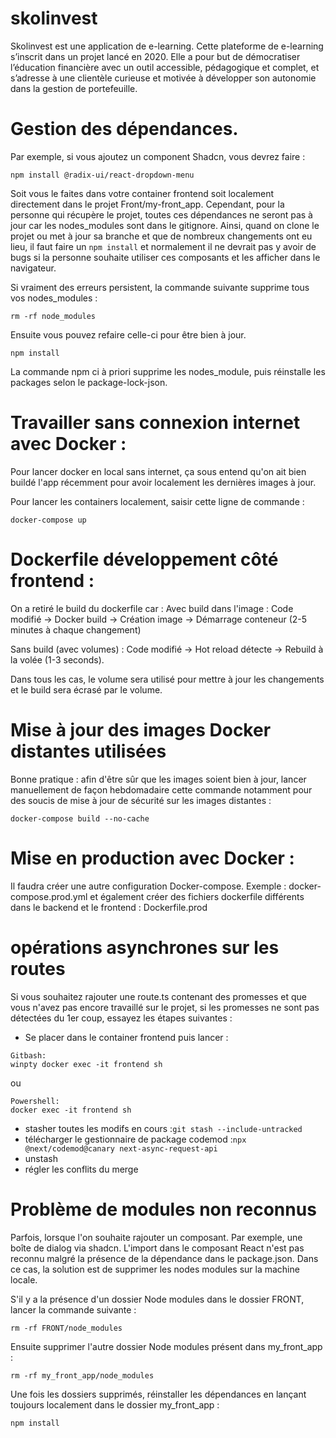 # skolinvest
Skolinvest est une application de e-learning. Cette plateforme de e-learning s’inscrit dans un projet lancé en 2020. Elle a  pour but de démocratiser l’éducation financière avec un outil accessible, pédagogique et complet, et s’adresse à une clientèle curieuse et motivée à développer son autonomie dans la gestion de portefeuille.

# Gestion des dépendances. 
Par exemple, si vous ajoutez un component Shadcn, vous devrez faire : 
```
npm install @radix-ui/react-dropdown-menu
```
Soit vous le faites dans votre container frontend soit localement directement dans le projet Front/my-front_app. Cependant, pour la personne qui récupère le projet, toutes ces dépendances ne seront pas à jour car les nodes_modules sont dans le gitignore. Ainsi, quand on clone le projet ou met à jour sa branche et que de nombreux changements ont eu lieu, il faut faire un ```npm install``` et normalement il ne devrait pas y avoir de bugs si la personne souhaite utiliser ces composants et les afficher dans le navigateur.

Si vraiment des erreurs persistent, la commande suivante supprime tous vos nodes_modules : 
```
rm -rf node_modules
```  
Ensuite vous pouvez refaire celle-ci pour être bien à jour.  
```
npm install
``` 

La commande npm ci à priori supprime les nodes_module, puis réinstalle les packages selon le package-lock-json.

# Travailler sans connexion internet avec Docker :
Pour lancer docker en local sans internet, ça sous entend qu'on ait bien buildé l'app récemment pour
avoir localement les dernières images à jour. 

Pour lancer les containers localement, saisir cette ligne de commande  : 
```
docker-compose up
```

# Dockerfile développement côté frontend :
On a retiré le build du dockerfile car :
Avec build dans l'image : Code modifié → Docker build → Création image → Démarrage conteneur (2-5 minutes à chaque changement)

Sans build (avec volumes) : Code modifié → Hot reload détecte → Rebuild à la volée (1-3 seconds). 

Dans tous les cas, le volume sera utilisé pour mettre à jour les changements et le build sera écrasé par le volume. 

# Mise à jour des images Docker distantes utilisées
Bonne pratique : afin d'être sûr que les images soient bien à jour, lancer manuellement de façon hebdomadaire cette commande notamment pour des soucis de mise à jour de sécurité sur les images distantes : 
```
docker-compose build --no-cache
```

# Mise en production avec Docker :
Il faudra créer une autre configuration Docker-compose. Exemple : docker-compose.prod.yml et également créer des fichiers dockerfile différents dans le backend et le frontend : Dockerfile.prod


# opérations asynchrones sur les routes
Si vous souhaitez rajouter une route.ts contenant des promesses et que vous n'avez pas encore travaillé sur le projet, si les promesses ne sont pas détectées du 1er coup, essayez les étapes suivantes :
- Se placer dans le container frontend puis lancer :
```
Gitbash:
winpty docker exec -it frontend sh
```
ou
```
Powershell:
docker exec -it frontend sh
```
- stasher toutes les modifs en cours :```git stash --include-untracked```
- télécharger le gestionnaire de package codemod :```npx @next/codemod@canary next-async-request-api```
- unstash 
- régler les conflits du merge

# Problème de modules non reconnus 
Parfois, lorsque l'on souhaite rajouter un composant. Par exemple, une boîte de dialog via shadcn. L'import dans le composant React n'est pas reconnu malgré la présence de la dépendance dans le package.json. Dans ce cas, la solution est de supprimer les nodes modules sur la machine locale. 

S'il y a la présence d'un dossier Node modules dans le dossier FRONT, lancer la commande suivante :
```
rm -rf FRONT/node_modules
```
Ensuite supprimer l'autre dossier Node modules présent dans my_front_app : 
```
rm -rf my_front_app/node_modules
```

Une fois les dossiers supprimés, réinstaller les dépendances en lançant toujours localement dans le dossier my_front_app :
```
npm install
```

